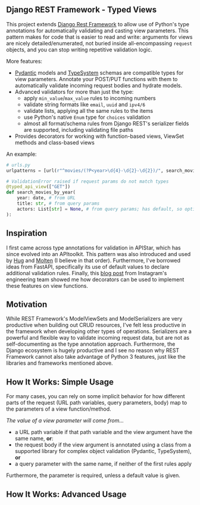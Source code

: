 ## Django REST Framework - Typed Views

This project extends [Django Rest Framework](https://www.django-rest-framework.org/) to allow use of Python's type annotations for automatically validating and casting view parameters. This pattern makes for code that is easier to read and write: arguments for views are nicely detailed/enumerated, not buried inside all-encompassing `request` objects, and you can stop writing repetitive validation logic.

More features:
- [Pydantic](https://pydantic-docs.helpmanual.io/) models and [TypeSystem](https://www.encode.io/typesystem/) schemas are compatible types for view parameters. Annotate your POST/PUT functions with them to automatically validate incoming request bodies and hydrate models.
- Advanced validators for more than just the type:
  - apply `min_value`/`max_value` rules to incoming numbers
  - validate string formats like `email`, `uuid` and `ipv4/6`
  - validate lists, applying all the same rules to the items
  - use Python's native `Enum` type for `choices` validation
  - almost all format/schema rules from Django REST's serializer fields are supported, including validating file paths
- Provides decorators for working with function-based views, ViewSet methods
and class-based views

An example:
```python
# urls.py
urlpatterns = [url(r"^movies/(?P<year>\d{4}-\d{2}-\d{2})/", search_movies_by_year)]

# ValidationError raised if request params do not match types
@typed_api_view(["GET"])
def search_movies_by_year(
    year: date, # from URL
    title: str, # from query params
    actors: List[str] = None, # from query params; has default, so optional
):
```

## Inspiration

I first came across type annotations for validation in APIStar, which has since evolved into an APItoolkit. This pattern was also introduced and used by [Hug](https://hugapi.github.io/hug/) and [Molten](https://github.com/Bogdanp/molten) (I believe in that order). Furthermore, I've borrowed ideas from FastAPI, specifically its use of default values to declare additional validation rules. Finally, this [blog post](https://instagram-engineering.com/types-for-python-http-apis-an-instagram-story-d3c3a207fdb7) from Instagram's engineering team showed me how decorators can be used to implement these features on view functions.

## Motivation

While REST Framework's ModelViewSets and ModelSerializers are very productive when building out CRUD resources, I've felt less productive in the framework when developing other types of operations. Serializers are a powerful and flexible way to validate incoming request data, but are not as self-documenting as the type annotation approach. Furthermore, the Django ecosystem is hugely productive and I see no reason why REST Framework cannot also take advantage of Python 3 features, just like the libraries and frameworks mentioned above.

## How It Works: Simple Usage

For many cases, you can rely on some implicit behavior for how different parts of the request (URL path variables, query parameters, body) map to the parameters of a view function/method. 

*The value of a view parameter will come from...*
- a URL path variable if that path variable and the view argument have the same name, **or**:
- the request body if the view argument is annotated using a class from a supported library for complex object validation (Pydantic, TypeSystem), **or**
- a query parameter with the same name, if neither of the first rules apply

Furthermore, the parameter is required, unless a default value is given.

## How It Works: Advanced Usage
